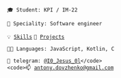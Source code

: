 <code>🎓 Student: KPI / IM-22</code>

<code>👷 Speciality: Software engineer </code><br>

<code>💡 [Skills](SKILLS.md)</code>
<code>🧻 [Projects](PROJECTS.md)</code>

<code>🧑‍💻 Languages: JavaScript, Kotlin, C</code>

<code>💬 telegram: [@I0_Jesus_0l](https://telegram.me/your-nikname](https://t.me/I0_Jesus_0l))</code>
<code>📫 [antony.dovzhenko@gmail.com](mailto:antony.dovzhenko@gmail.com)</code>
